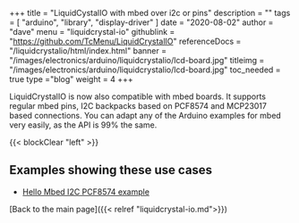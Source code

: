 +++
title = "LiquidCystalIO with mbed over i2c or pins"
description = ""
tags = [ "arduino", "library", "display-driver" ]
date = "2020-08-02"
author =  "dave"
menu = "liquidcrystal-io"
githublink = "https://github.com/TcMenu/LiquidCrystalIO"
referenceDocs = "/liquidcrystalio/html/index.html"
banner = "/images/electronics/arduino/liquidcrystalio/lcd-board.jpg"
titleimg = "/images/electronics/arduino/liquidcrystalio/lcd-board.jpg"
toc_needed = true 
type ="blog"
weight = 4
+++

LiquidCrystalIO is now also compatible with mbed boards. It supports regular mbed pins, I2C backpacks based on PCF8574 and MCP23017 based connections. You can adapt any of the Arduino examples for mbed very easily, as the API is 99% the same.

{{< blockClear "left" >}}

## Examples showing these use cases

* [Hello Mbed I2C PCF8574 example](https://github.com/TcMenu/LiquidCrystalIO/blob/main/examples/helloMbed/helloMbed.cpp)

[Back to the main page]({{< relref "liquidcrystal-io.md">}})